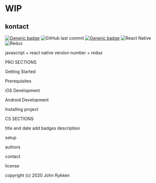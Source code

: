 # WIP
## kontact 

[![Generic badge](https://img.shields.io/badge/license-MIT-green.svg?style=plastic)](https://shields.io/)
![GitHub last commit](https://img.shields.io/github/last-commit/GreanBeetle/kontact?style=plastic)
[![Generic badge](https://img.shields.io/badge/build-passing-brightgreen.svg?style=plastic)](https://shields.io/)
![React Native](https://img.shields.io/static/v1?message=React-Native-0.63&color=61dafb&style=plastic&logo=react&label=&labelColor=lightgrey)
![Redux](https://img.shields.io/static/v1?message=Redux-4.0.5&color=764abc&style=plastic&logo=redux&label=&labelColor=lightgrey&logoColor=764abc)




javascript + react native version number + redux 

PRO SECTIONS 

Getting Started

Prerequisites

iOS Development

Android Development

Installing project

CS SECTIONS 

title and date 
add badges 
description 

setup 


authors

contact 

license 

copyright (c) 2020 John Rykken 


